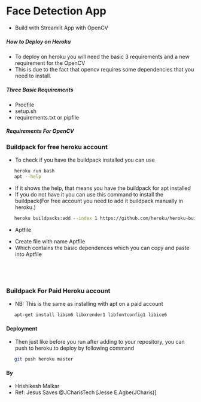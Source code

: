 # Face Detection App
+ Build with Streamlit App with OpenCV

##### How to Deploy on Heroku
+ To deploy on heroku you will need the basic 3 requirements and a new requirement for the OpenCV
+ This is due to the fact that opencv requires some dependencies that you need to install.

##### Three Basic Requirements
+ Procfile
+ setup.sh
+ requirements.txt or pipfile

##### Requirements For OpenCV
###  Buildpack for free heroku account
 - To check if you have the buildpack installed you can use
```bash
   heroku run bash
   apt --help
```
 - If it shows the help, that means you have the buildpack for apt installed
 - If you do not have it you can use this command to install the buildpack(For free account you need to add it buildpack manually in heroku.)
 ```bash
    heroku buildpacks:add --index 1 https://github.com/heroku/heroku-buildpack-apt
 ```

+ Aptfile
- Create file with name Aptfile
- Which contains the basic dependences which you can copy and paste into Aptfile

```libsm6
```
```libxrender1
```
```libfontconfig1
```
```libice6
```
 
### Buildpack For Paid Heroku account
+ NB: This is the same as installing with apt on a paid account

```bash
   apt-get install libsm6 libxrender1 libfontconfig1 libice6
```

#### Deployment
+ Then just like before you run after adding to your repository, you can push to heroku to deploy by following command

```bash
   git push heroku master
```


#### By
+ Hrishikesh Malkar
+ Ref: Jesus Saves @JCharisTech [Jesse E.Agbe(JCharis)] 

